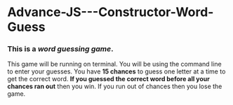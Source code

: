 # Advance-JS---Constructor-Word-Guess

### This is a _word guessing game_.  
This game will be running on terminal.  You will be using the command line to enter your guesses.
You have **15 chances** to guess one letter at a time to get the correct word.  **If you guessed the correct word before all your chances ran out** then you win.
If you run out of chances then you lose the game.  

